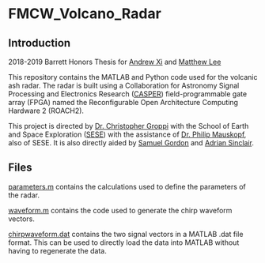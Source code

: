 # FMCW_Volcano_Radar
## Introduction
2018-2019 Barrett Honors Thesis for [Andrew Xi](andrew.xi@asu.edu) and [Matthew Lee](matthewlee@asu.edu)

This repository contains the MATLAB and Python code used for the volcanic ash radar. The radar is built using a
Collaboration for Astronomy Signal Processing and Electronics Research ([CASPER](https://casper.berkeley.edu/wiki/Main_Page)) field-programmable gate array
(FPGA) named the Reconfigurable Open Architecture Computing Hardware 2 (ROACH2).

This project is directed by [Dr. Christopher Groppi](cgroppi@asu.edu) with the School of Earth and Space Exploration ([SESE](https://sese.asu.edu/)) with the assistance of [Dr. Philip Mauskopf](philip.mauskopf@asu.edu), also of SESE. It is also directly aided by [Samuel Gordon](sbg2133@gmail.com) and [Adrian Sinclair](aksincla@asu.edu).

## Files
[parameters.m](https://github.com/powerfulmandrew/FMCW_Volcano_Radar/blob/master/parameters.m) contains the calculations used to define the parameters of the radar.

[waveform.m](https://github.com/powerfulmandrew/FMCW_Volcano_Radar/blob/master/waveform.m) contains the code used to generate the chirp waveform vectors.

[chirpwaveform.dat](https://github.com/powerfulmandrew/FMCW_Volcano_Radar/blob/master/chirpwaveform.dat) contains the two signal vectors in a MATLAB .dat file format. This can be used to directly load the data into MATLAB without having to regenerate the data.
